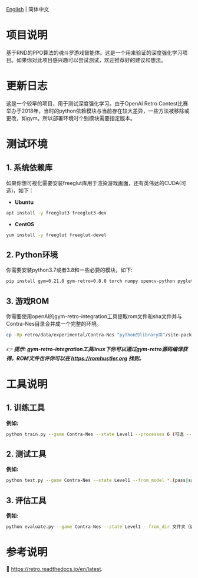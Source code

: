 [English](./README.md) | 简体中文 

# 项目说明

基于RND的PPO算法的魂斗罗游戏智能体。这是一个用来验证的深度强化学习项目。如果你对此项目感兴趣可以尝试测试，欢迎推荐好的建议和想法。

# 更新日志

这是一个较早的项目，用于测试深度强化学习。由于OpenAI Retro Contest比赛举办于2018年，当时的python依赖模块与当前存在较大差异，一些方法被移除或更改，如gym。所以部署环境时个别模块需要指定版本。

# 测试环境

## 1. 系统依赖库
如果你想可视化需要安装freeglut库用于渲染游戏画面，还有英伟达的CUDA(可选)，如下：
- **Ubuntu**
```bash
apt install -y freeglut3 freeglut3-dev
```
- **CentOS**
```bash
yum install -y freeglut freeglut-devel
```

## 2. Python环境
你需要安装python3.7或者3.8和一些必要的模块，如下:
```bash
pip install gym=0.21.0 gym-retro=0.8.0 torch numpy opencv-python pyglet==1.5.15 tensorboard
```

## 3. 游戏ROM
你需要使用openAI的gym-retro-integration工具提取rom文件和sha文件并与Contra-Nes目录合并成一个完整的环境。
```bash
cp -Rp retro/data/experimental/Contra-Nes "python的library库"/site-packages/retro/data/stable
```

###### :point_right: **提示: gym-retro-integration工具linux下你可以通过gym-retro源码编译获得。ROM文件也许你可以在 https://romhustler.org 找到。**

# 工具说明

## 1. 训练工具
**例如:**
```bash
python train.py --game Contra-Nes --state Level1 --processes 6 (可选 --render)
```

## 2. 测试工具
**例如:**
```bash
python test.py --game Contra-Nes --state Level1 --from_model *.(pass|save)
```

## 3. 评估工具
**例如:**
```bash
python evaluate.py --game Contra-Nes --state Level1 --from_dir 文件夹（训练产生的trained_models/2021-...）
```

# 参考说明

:book: https://retro.readthedocs.io/en/latest.
